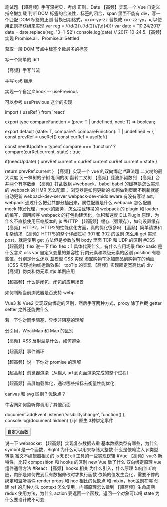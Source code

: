 笔试题
【超高频】手写深拷贝，考虑 正则、Date
【高频】实现一个 Vue 自定义指令懒加载
判断 DOM 标签的合法性，标签的闭合，span 里面不能有 div，写一个匹配 DOM 标签的正则
替换日期格式，xxxx-yy-zz 替换成 xxx-zz-yy，可以使用正则捕获组来实现
var reg = /(\d{2})\.(\d{2})\/(\d{4})/
var date = '10.24/2017'
date = date.replace(reg, '$3-$1-$2')
console.log(date) // 2017-10-24
5.【高频】实现 Promise.all、Promise.allSettled

获取一段 DOM 节点中标签个数最多的标签

写一个简单的 diff

【高频】手写节流

手写 es6 继承

实现一个自定义hook -- usePrevious

可以参考 usePrevious 这个的实现

import { useRef } from 'react'

export type compareFunction<T> = (prev: T | undefined, next: T) => boolean;

export default <T>(state: T, compare?: compareFunction<T>): T | undefined => {
  const prevRef = useRef<T>()
  const curRef = useRef<T>()
  
  const needUpdate = typeof compare === 'function' ? compare(curRef.current, state) : true
  
  if(needUpdate) {
    prevRef.current = curRef.current
    curRef.current = state
  }
  
  return prevRef.current
}
【高频】实现一个 vue 的双向绑定
#算法题
二叉树的最大深度
另一棵树的子树
相同的树
翻转二叉树
【高频】斐波那契数列
【高频】合并两个有序数组
【高频】打乱数组
#webpack、babel
babel 的缓存是怎么实现的
webpack 的 HMR 怎么配置：
浏览器是如何更新的
如何做到页面不刷新就能自动更新
webpack-dev-server webpack-dev-middleware
有没有写过 ast，webpack 通过什么把公共部分抽出来，属性配置是什么
webpack 怎么配置 mock 转发代理，mock的服务，怎么拦截转换的
webpack 的 plugin 和 loader 的编写，调用顺序
webpack 的打包构建优化，体积和速度
DLLPlugin 原理，为什么不直接使用压缩版本的 js
#HTTP
【超高频】缓存（强缓存），如何设置缓存
【高频】HTTP2，HTTP2的性能优化方面，真的优化很多吗
【高频】简单请求和复杂请求
【高频】HTTPS的整个详细过程
301 和 302 的区别
怎么用 get 实现 post，就是使用 get 方法但是参数放到 body 里面
TCP 和 UDP 的区别
#CSS
【超高频】flex
说一下 flex
flex：1 具体代表什么，有什么应用场景
flex-basic 是什么含义
css var 自定义变量的兼容性
行内元素和块级元素的区别
position 有哪些值，分别是什么还以
盒模型
CSS 实现
淘宝购物车添加商品到购物车的动画（CSS 实现抛物线运动效果）
tooTip 的实现
【高频】实现固定宽高比的 div
【高频】伪类和伪元素
#js
单例应用

【超高频】什么是闭包，闭包的应用场景

如何判断当前浏览器是否支持 webp

Vue3 和 Vue2 实现双向绑定的区别，然后手写两种方式，proxy 除了拦截 getter setter 之外还能做什么

若一下你对同步阻塞，异步非阻塞的理解

弱引用，WeakMap 和 Map 的区别

【高频】XSS 反射型是什么，如何避免

【超高频】事件循环

【超高频】说一下你对 promise 的理解

【超高频】浏览器渲染（从输入 url 到页面渲染完成的整个过程）

【超高频】首屏加载优化，通过哪些指标去衡量性能优化

canvas 和 svg 区别？优缺点？

牛客网如何监听你调用了其他页面

document.addEventListener('visibilitychange', function() {
  console.log(document.hidden)
})
js 原生 3种绑定事件
<!-- 第一种 直接在标签里绑定 -->
<button id="btn" onclick="handleClick()">
  自定义函数
</button>

<script>
// 利用 DOM0 进行绑定
  var btn = document.getElementById('btn')
  btn.onclick = handleClick()
  
  // 利用 DOM3 进行绑定
  btn.addEventListener('click', handleClick)
</script>
说一下 websocket
【超高频】实现复杂数据去重
基本数据类型有哪些，为什么 symbol 是一个函数，BigInt 为什么可以用来存储大整数
什么是依赖注入
js类型转换
富文本编辑器相关的 js 知识
cli 工具的一些实现逻辑
#Vue
【高频】vue3 新特性，比较 composition 和 hooks 的区别
new Vue 做了什么
双向绑定原理
vue 组件通信方法
#React
【高频】hooks 相关
为什么引入，什么原理
如何监听响应，内部是如何做到只有数据修改时才执行函数
依赖的值发生变化，需要不停的绑定和监听事件
render props 和 hoc 相比的优缺点
和 mixin，hoc区别在哪
创建 ref 的几种方法
context 怎么使用，内部原理怎么做到
【超高频】生命周期
redux
使用方法，为什么 action 要返回一个函数，返回一个对象可以吗
state 为什么要设计成不可变